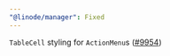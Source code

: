 ```yaml
---
"@linode/manager": Fixed
---
```


`TableCell` styling for `ActionMenu`s ([#9954](https://github.com/linode/manager/pull/9954))

